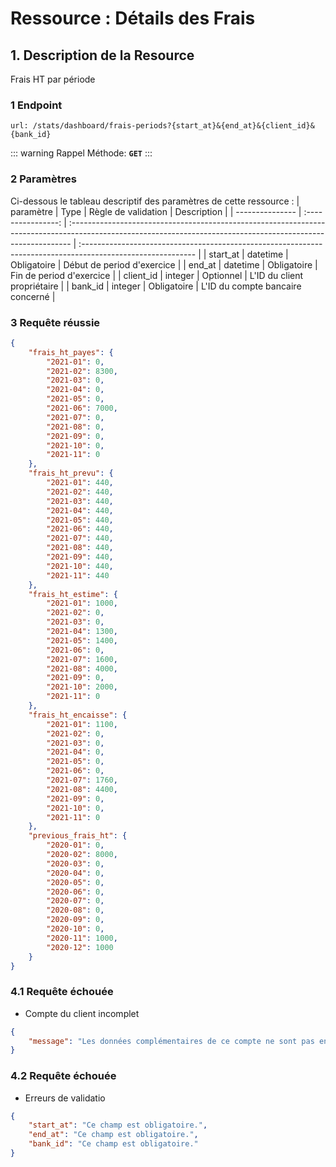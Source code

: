 # Ressource : Détails des Frais

## 1. Description de la Resource

Frais HT par période


### 1 Endpoint

```
url: /stats/dashboard/frais-periods?{start_at}&{end_at}&{client_id}&{bank_id}
```

::: warning Rappel
Méthode: **`GET`**
:::

### 2 Paramètres

Ci-dessous le tableau descriptif des paramètres de cette ressource :
| paramètre | Type | Règle de validation | Description |
| --------------- | :----------------: | :------------------------------------------------------------------------------------------------------------------------------------------------------------ | :---------------------------------------------------------------------------------------------------------- |
| start_at | datetime | Obligatoire | Début de period d'exercice |
| end_at | datetime | Obligatoire | Fin de period d'exercice |
| client_id | integer | Optionnel | L'ID du client propriétaire |
| bank_id | integer | Obligatoire | L'ID du compte bancaire concerné |

### 3 Requête réussie

```json
{
    "frais_ht_payes": {
        "2021-01": 0,
        "2021-02": 8300,
        "2021-03": 0,
        "2021-04": 0,
        "2021-05": 0,
        "2021-06": 7000,
        "2021-07": 0,
        "2021-08": 0,
        "2021-09": 0,
        "2021-10": 0,
        "2021-11": 0
    },
    "frais_ht_prevu": {
        "2021-01": 440,
        "2021-02": 440,
        "2021-03": 440,
        "2021-04": 440,
        "2021-05": 440,
        "2021-06": 440,
        "2021-07": 440,
        "2021-08": 440,
        "2021-09": 440,
        "2021-10": 440,
        "2021-11": 440
    },
    "frais_ht_estime": {
        "2021-01": 1000,
        "2021-02": 0,
        "2021-03": 0,
        "2021-04": 1300,
        "2021-05": 1400,
        "2021-06": 0,
        "2021-07": 1600,
        "2021-08": 4000,
        "2021-09": 0,
        "2021-10": 2000,
        "2021-11": 0
    },
    "frais_ht_encaisse": {
        "2021-01": 1100,
        "2021-02": 0,
        "2021-03": 0,
        "2021-04": 0,
        "2021-05": 0,
        "2021-06": 0,
        "2021-07": 1760,
        "2021-08": 4400,
        "2021-09": 0,
        "2021-10": 0,
        "2021-11": 0
    },
    "previous_frais_ht": {
        "2020-01": 0,
        "2020-02": 8000,
        "2020-03": 0,
        "2020-04": 0,
        "2020-05": 0,
        "2020-06": 0,
        "2020-07": 0,
        "2020-08": 0,
        "2020-09": 0,
        "2020-10": 0,
        "2020-11": 1000,
        "2020-12": 1000
    }
}
```

### 4.1 Requête échouée

* Compte du client incomplet

```json
{
    "message": "Les données complémentaires de ce compte ne sont pas encore définies."
}
```

### 4.2 Requête échouée

* Erreurs de validatio

```json
{
    "start_at": "Ce champ est obligatoire.",
    "end_at": "Ce champ est obligatoire.",
    "bank_id": "Ce champ est obligatoire."
}
```
